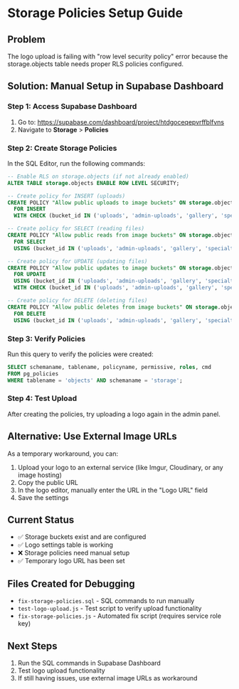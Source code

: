 # Storage Policies Setup Guide

## Problem
The logo upload is failing with "row level security policy" error because the storage.objects table needs proper RLS policies configured.

## Solution: Manual Setup in Supabase Dashboard

### Step 1: Access Supabase Dashboard
1. Go to: https://supabase.com/dashboard/project/htdgoceqepvrffblfvns
2. Navigate to **Storage** > **Policies**

### Step 2: Create Storage Policies
In the SQL Editor, run the following commands:

```sql
-- Enable RLS on storage.objects (if not already enabled)
ALTER TABLE storage.objects ENABLE ROW LEVEL SECURITY;

-- Create policy for INSERT (uploads)
CREATE POLICY "Allow public uploads to image buckets" ON storage.objects
  FOR INSERT 
  WITH CHECK (bucket_id IN ('uploads', 'admin-uploads', 'gallery', 'specialties'));

-- Create policy for SELECT (reading files)
CREATE POLICY "Allow public reads from image buckets" ON storage.objects
  FOR SELECT 
  USING (bucket_id IN ('uploads', 'admin-uploads', 'gallery', 'specialties'));

-- Create policy for UPDATE (updating files)
CREATE POLICY "Allow public updates to image buckets" ON storage.objects
  FOR UPDATE 
  USING (bucket_id IN ('uploads', 'admin-uploads', 'gallery', 'specialties'))
  WITH CHECK (bucket_id IN ('uploads', 'admin-uploads', 'gallery', 'specialties'));

-- Create policy for DELETE (deleting files)
CREATE POLICY "Allow public deletes from image buckets" ON storage.objects
  FOR DELETE 
  USING (bucket_id IN ('uploads', 'admin-uploads', 'gallery', 'specialties'));
```

### Step 3: Verify Policies
Run this query to verify the policies were created:

```sql
SELECT schemaname, tablename, policyname, permissive, roles, cmd 
FROM pg_policies 
WHERE tablename = 'objects' AND schemaname = 'storage';
```

### Step 4: Test Upload
After creating the policies, try uploading a logo again in the admin panel.

## Alternative: Use External Image URLs
As a temporary workaround, you can:

1. Upload your logo to an external service (like Imgur, Cloudinary, or any image hosting)
2. Copy the public URL
3. In the logo editor, manually enter the URL in the "Logo URL" field
4. Save the settings

## Current Status
- ✅ Storage buckets exist and are configured
- ✅ Logo settings table is working
- ❌ Storage policies need manual setup
- ✅ Temporary logo URL has been set

## Files Created for Debugging
- `fix-storage-policies.sql` - SQL commands to run manually
- `test-logo-upload.js` - Test script to verify upload functionality
- `fix-storage-policies.js` - Automated fix script (requires service role key)

## Next Steps
1. Run the SQL commands in Supabase Dashboard
2. Test logo upload functionality
3. If still having issues, use external image URLs as workaround
